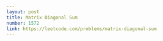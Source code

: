 ```yaml
---
layout: post
title: Matrix Diagonal Sum
number: 1572
link: https://leetcode.com/problems/matrix-diagonal-sum
---
```

